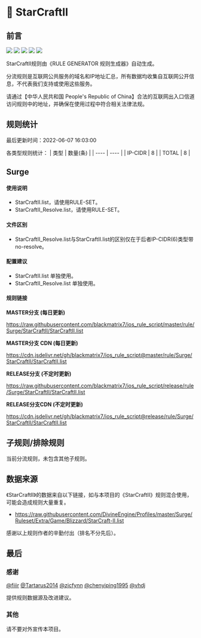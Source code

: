 # 🧸 StarCraftII

## 前言

![](https://shields.io/badge/-移除重复规则-ff69b4) ![](https://shields.io/badge/-DOMAIN与DOMAIN--SUFFIX合并-green) ![](https://shields.io/badge/-DOMAIN--SUFFIX间合并-critical) ![](https://shields.io/badge/-DOMAIN--SUFFIX与DOMAIN--KEYWORD合并-blue) ![](https://shields.io/badge/-IP--CIDR(6)合并-blueviolet) 

StarCraftII规则由《RULE GENERATOR 规则生成器》自动生成。

分流规则是互联网公共服务的域名和IP地址汇总，所有数据均收集自互联网公开信息，不代表我们支持或使用这些服务。

请通过【中华人民共和国 People's Republic of China】合法的互联网出入口信道访问规则中的地址，并确保在使用过程中符合相关法律法规。

## 规则统计

最后更新时间：2022-06-07 16:03:00

各类型规则统计：
| 类型 | 数量(条)  | 
| ---- | ----  |
| IP-CIDR | 8  | 
| TOTAL | 8  | 


## Surge 

#### 使用说明
- StarCraftII.list，请使用RULE-SET。
- StarCraftII_Resolve.list，请使用RULE-SET。

#### 文件区别
- StarCraftII_Resolve.list与StarCraftII.list的区别仅在于后者IP-CIDR(6)类型带no-resolve。

#### 配置建议
- StarCraftII.list 单独使用。
- StarCraftII_Resolve.list 单独使用。

#### 规则链接
**MASTER分支 (每日更新)**

https://raw.githubusercontent.com/blackmatrix7/ios_rule_script/master/rule/Surge/StarCraftII/StarCraftII.list

**MASTER分支 CDN (每日更新)**

https://cdn.jsdelivr.net/gh/blackmatrix7/ios_rule_script@master/rule/Surge/StarCraftII/StarCraftII.list

**RELEASE分支 (不定时更新)**

https://raw.githubusercontent.com/blackmatrix7/ios_rule_script/release/rule/Surge/StarCraftII/StarCraftII.list

**RELEASE分支CDN (不定时更新)**

https://cdn.jsdelivr.net/gh/blackmatrix7/ios_rule_script@release/rule/Surge/StarCraftII/StarCraftII.list

## 子规则/排除规则


当前分流规则，未包含其他子规则。

## 数据来源

《StarCraftII》的数据来自以下链接，如与本项目的《StarCraftII》规则混合使用，可能会造成规则大量重复。

- https://raw.githubusercontent.com/DivineEngine/Profiles/master/Surge/Ruleset/Extra/Game/Blizzard/StarCraft-II.list


感谢以上规则作者的辛勤付出（排名不分先后）。

## 最后

### 感谢

[@fiiir](https://github.com/fiiir) [@Tartarus2014](https://github.com/Tartarus2014) [@zjcfynn](https://github.com/zjcfynn) [@chenyiping1995](https://github.com/chenyiping1995) [@vhdj](https://github.com/vhdj)

提供规则数据源及改进建议。

### 其他

请不要对外宣传本项目。